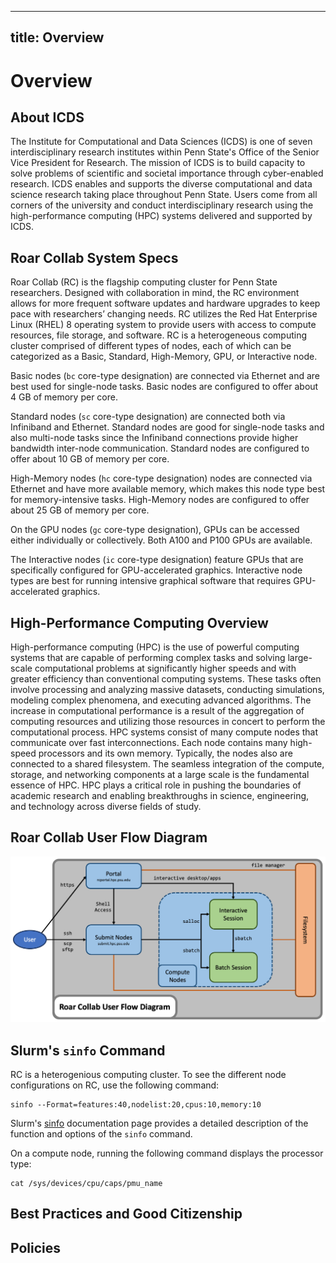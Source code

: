 
---
title: Overview
---

# Overview




## About ICDS

The Institute for Computational and Data Sciences (ICDS) is one of seven interdisciplinary research institutes within Penn State's Office of the Senior Vice President for Research. The mission of ICDS is to build capacity to solve problems of scientific and societal importance through cyber-enabled research. ICDS enables and supports the diverse computational and data science research taking place throughout Penn State. Users come from all corners of the university and conduct interdisciplinary research using the high-performance computing (HPC) systems delivered and supported by ICDS.


## Roar Collab System Specs

Roar Collab (RC) is the flagship computing cluster for Penn State researchers. Designed with collaboration in mind, the RC environment allows for more frequent software updates and hardware upgrades to keep pace with researchers’ changing needs. RC utilizes the Red Hat Enterprise Linux (RHEL) 8 operating system to provide users with access to compute resources, file storage, and software. RC is a heterogeneous computing cluster comprised of different types of nodes, each of which can be categorized as a Basic, Standard, High-Memory, GPU, or Interactive node.

Basic nodes (`bc` core-type designation) are connected via Ethernet and are best used for single-node tasks. Basic nodes are configured to offer about 4 GB of memory per core.

Standard nodes (`sc` core-type designation) are connected both via Infiniband and Ethernet. Standard nodes are good for single-node tasks and also multi-node tasks since the Infiniband connections provide higher bandwidth inter-node communication. Standard nodes are configured to offer about 10 GB of memory per core.

High-Memory nodes (`hc` core-type designation) nodes are connected via Ethernet and have more available memory, which makes this node type best for memory-intensive tasks. High-Memory nodes are configured to offer about 25 GB of memory per core.

On the GPU nodes (`gc` core-type designation), GPUs can be accessed either individually or collectively. Both A100 and P100 GPUs are available.

The Interactive nodes (`ic` core-type designation) feature GPUs that are specifically configured for GPU-accelerated graphics. Interactive node types are best for running intensive graphical software that requires GPU-accelerated graphics.


## High-Performance Computing Overview

High-performance computing (HPC) is the use of powerful computing systems that are capable of performing complex tasks and solving large-scale computational problems at significantly higher speeds and with greater efficiency than conventional computing systems. These tasks often involve processing and analyzing massive datasets, conducting simulations, modeling complex phenomena, and executing advanced algorithms. The increase in computational performance is a result of the aggregation of computing resources and utilizing those resources in concert to perform the computational process. HPC systems consist of many compute nodes that communicate over fast interconnections. Each node contains many high-speed processors and its own memory. Typically, the nodes also are connected to a shared filesystem. The seamless integration of the compute, storage, and networking components at a large scale is the fundamental essence of HPC. HPC plays a critical role in pushing the boundaries of academic research and enabling breakthroughs in science, engineering, and technology across diverse fields of study.


## Roar Collab User Flow Diagram

![RC User Flow Diagram](images/RCUserFlowDiagram.png)


## Slurm's `sinfo` Command

RC is a heterogenious computing cluster. To see the different node configurations on RC, use the following command:
```
sinfo --Format=features:40,nodelist:20,cpus:10,memory:10
```

Slurm's [sinfo](https://slurm.schedmd.com/sinfo.html) documentation page provides a detailed description of the function and options of the `sinfo` command.

On a compute node, running the following command displays the processor type:
```
cat /sys/devices/cpu/caps/pmu_name
```


## Best Practices and Good Citizenship




## Policies



